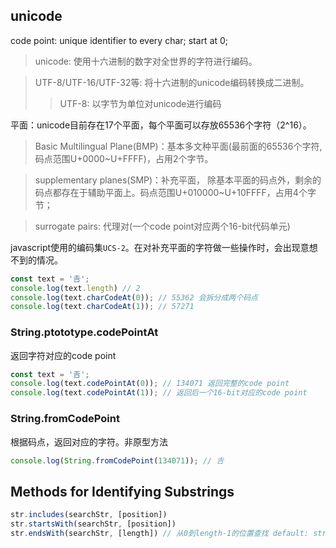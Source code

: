 ## unicode

code point: unique identifier to every char; start at 0;

> unicode: 使用十六进制的数字对全世界的字符进行编码。

> UTF-8/UTF-16/UTF-32等: 将十六进制的unicode编码转换成二进制。
> > UTF-8: 以字节为单位对unicode进行编码

平面：unicode目前存在17个平面，每个平面可以存放65536个字符（2^16）。

>Basic Multilingual Plane(BMP)：基本多文种平面(最前面的65536个字符,码点范围U+0000~U+FFFF)，占用2个字节。

>supplementary planes(SMP)：补充平面， 除基本平面的码点外，剩余的码点都存在于辅助平面上。码点范围U+010000~U+10FFFF，占用4个字节；

>surrogate pairs: 代理对(一个code point对应两个16-bit代码单元)

javascript使用的编码集`UCS-2`。在对补充平面的字符做一些操作时，会出现意想不到的情况。

```javascript
const text = '𠮷';
console.log(text.length) // 2
console.log(text.charCodeAt(0)); // 55362 会拆分成两个码点
console.log(text.charCodeAt(1)); // 57271
```

### String.ptototype.codePointAt

返回字符对应的code point

```javascript
const text = '𠮷';
console.log(text.codePointAt(0)); // 134071 返回完整的code point
console.log(text.codePointAt(1)); // 返回后一个16-bit对应的code point
```

### String.fromCodePoint

根据码点，返回对应的字符。非原型方法

```javascript
console.log(String.fromCodePoint(134071)); // 𠮷
```

## Methods for Identifying Substrings

```javascript
str.includes(searchStr, [position])
str.startsWith(searchStr, [position])
str.endsWith(searchStr, [length]) // 从0到length-1的位置查找 default: str.length
```


